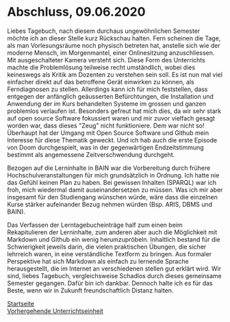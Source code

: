 # Abschluss, 09.06.2020

Liebes Tagebuch, nach diesem durchaus ungewöhnlichen Semester möchte ich an dieser Stelle kurz Rückschau halten. Fern scheinen die Tage, als man Vorlesungsräume noch physisch betreten hat, anstelle sich wie der moderne Mensch, im Morgenmantel, einer Onlinesitzung anzuschliessen. Mit ausgeschalteter Kamera versteht sich. Diese Form des Unterrichts machte die Problemlösung teilweise recht umständlich, wobei dies keineswegs als Kritik am Dozenten zu verstehen sein soll. Es ist nun mal viel einfacher direkt auf das betroffene Gerät einwirken zu können, als Ferndiagnosen zu stellen. Allerdings kann ich für mich feststellen, dass entgegen der anfänglich geäusserten Befürchtungen, die Installation und Anwendung der im Kurs behandelten Systeme im grossen und ganzen problemlos verlaufen ist. Besonders gefreut hat mich dies, da wir sehr stark auf open source Software fokussiert waren und mir zuvor vielfach gesagt worden war, dass dieses "Zeug" nicht funktioniere. Dem war nicht so! Überhaupt hat der Umgang mit Open Source Software und Github mein Interesse für diese Thematik geweckt. Und ich hab auch die erste Episode von Doom durchgespielt, was in der gegenwärtigen Endzeitstimmung bestimmt als angemessene Zeitverschwendung durchgeht.  

Bezogen auf die Lerninhalte in BAIN war die Vorbereitung durch frühere Hochschulveranstaltungen für mich grundsätzlich in Ordnung. Ich hatte nie das Gefühl keinen Plan zu haben. Bei gewissen Inhalten (SPARQL) war ich froh, mich wiedermal damit auseinandersetzen zu müssen. Was ich mir aber insgesamt für den Studiengang wünschen würde, wäre dass die einzelnen Kurse stärker aufeinander Bezug nehmen würden (Bsp. ARIS, DBMS und BAIN).  

Das Verfassen der Lerntagebucheinträge half zum einen beim Rekapitulieren der Lerninhalte, zum anderen aber auch die Möglichkeit mit Markdown und Github ein wenig herumzupröbeln. Inhaltlich bestand für die Schwierigkeit jeweils darin, die vielen praktischen Übungen, die sicher lehrreich waren, in eine verständliche Textform zu bringen. Aus formaler Perspektive hat sich Markdown als einfach zu lernende Sprache herausgestellt, die im Internet an verschiedenen stellen gut erklärt wird. 
Wir sind, liebes Tagebuch, vergleichsweise Schadlos durch dieses gemeinsame Semester gegangen. Dafür bin ich dankbar. Dennoch halte ich es für das Beste, wenn wir in Zukunft freundschaftlich Distanz halten.

[Startseite](https://michaelmathys.github.io/BAIN/Lerntagebuch)  
[Vorhergehende Unterrichtseinheit](https://michaelmathys.github.io/BAIN/06062020)  
